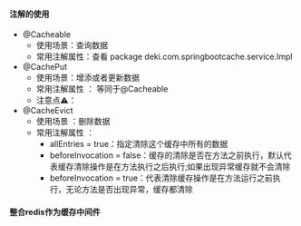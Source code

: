 #### 注解的使用
- @Cacheable
    - 使用场景：查询数据
    - 常用注解属性：查看 package deki.com.springbootcache.service.Impl
- @CachePut
    - 使用场景：增添或者更新数据
    - 常用注解属性 ： 等同于@Cacheable
    - 注意点⚠️：
- @CacheEvict
    - 使用场景 ：删除数据
    - 常用注解属性 ： 
        - allEntries = true：指定清除这个缓存中所有的数据
        - beforeInvocation = false：缓存的清除是否在方法之前执行，默认代表缓存清除操作是在方法执行之后执行;如果出现异常缓存就不会清除
        - beforeInvocation = true：代表清除缓存操作是在方法运行之前执行，无论方法是否出现异常，缓存都清除
#### 整合redis作为缓存中间件    